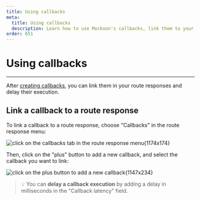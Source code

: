 ```yaml
---
title: Using callbacks
meta:
  title: Using callbacks
  description: Learn how to use Mockoon's callbacks, link them to your route responses and delay their execution
order: 651
---
```


# Using callbacks

---

After [creating callbacks](docs:callbacks/overview), you can link them in your route responses and delay their execution.

## Link a callback to a route response

To link a callback to a route response, choose "Callbacks" in the route response menu:

![click on the callbacks tab in the route response menu{1174x174}](docs-img:open-route-response-callbacks.png)

Then, click on the "plus" button to add a new callback, and select the callback you want to link:

![click on the plus button to add a new callback{1147x234}](docs-img:link-callback-response.png)

> 💡 You can **delay a callback execution** by adding a delay in milliseconds in the "Callback latency" field.

